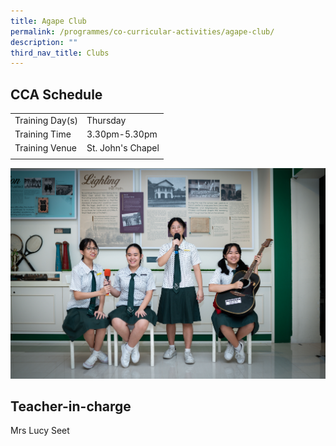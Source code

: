 ```yaml
---
title: Agape Club
permalink: /programmes/co-curricular-activities/agape-club/
description: ""
third_nav_title: Clubs
---
```

CCA Schedule
------------

| | |
| --- | --- |
| Training Day(s) | Thursday |
| Training Time | 3.30pm-5.30pm |   
| Training Venue | St. John's Chapel |   
| | |

![](/images/agapeclub1.jpg)

Teacher-in-charge
------------------


Mrs Lucy Seet
